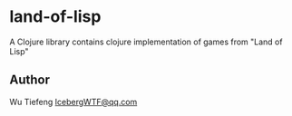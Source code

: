# land-of-lisp

A Clojure library contains clojure implementation of games from "Land of Lisp"

## Author

Wu Tiefeng <IcebergWTF@qq.com>
